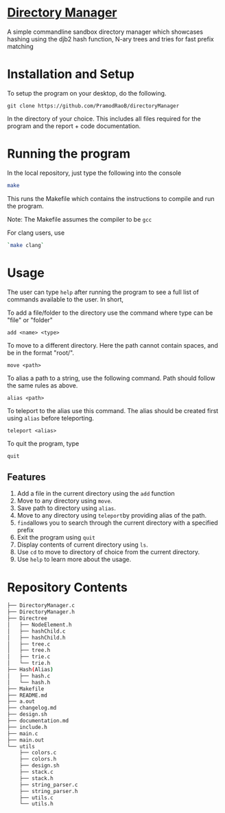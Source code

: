 # [Directory Manager](https://github.com/PramodRaoB/directoryManager)

A simple commandline sandbox directory manager which showcases hashing using the djb2 hash function, N-ary trees and tries for fast prefix matching

# Installation and Setup

To setup the program on your desktop, do the following.

`git clone https://github.com/PramodRaoB/directoryManager`

In the directory of your choice.
This includes all files required for the program and the report + code documentation.

# Running the program

In the local repository, just type the following into the console

```bash
make
```

This runs the Makefile which contains the instructions to compile and run the program.

Note: The Makefile assumes the compiler to be `gcc`

For clang users, use

```bash
`make clang`
```

# Usage

The user can type `help` after running the program to see a full list of commands available to the user. In short,

To add a file/folder to the directory use the command where type can be "file" or "folder"
```
add <name> <type>
```

To move to a different directory. Here the path cannot contain spaces, and be in the format "root/".
```
move <path>
```

To alias a path to a string, use the following command. Path should follow the same rules as above.
```
alias <path>
```

To teleport to the alias use this command. The alias should be created first using `alias` before teleporting.
```
teleport <alias>
```

To quit the program, type
```
quit
```

## Features

1. Add a file in the current directory using the `add` function
2. Move to any directory using `move`.
3. Save path to directory using `alias`.
4. Move to any directory using `teleport`by providing alias of the path.
5. `find`allows you to search through the current directory with a specified prefix
6. Exit the program using `quit`
7. Display contents of current directory using `ls`.
8. Use `cd` to move to directory of choice from the current directory.
9. Use `help` to learn more about the usage.

# Repository Contents

```bash
├── DirectoryManager.c
├── DirectoryManager.h
├── Directree
│   ├── NodeElement.h
│   ├── hashChild.c
│   ├── hashChild.h
│   ├── tree.c
│   ├── tree.h
│   ├── trie.c
│   └── trie.h
├── Hash(Alias)
│   ├── hash.c
│   └── hash.h
├── Makefile
├── README.md
├── a.out
├── changelog.md
├── design.sh
├── documentation.md
├── include.h
├── main.c
├── main.out
└── utils
    ├── colors.c
    ├── colors.h
    ├── design.sh
    ├── stack.c
    ├── stack.h
    ├── string_parser.c
    ├── string_parser.h
    ├── utils.c
    └── utils.h
```
